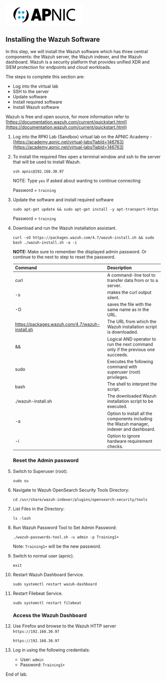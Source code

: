 ![](images/apnic_logo.png)

  
## Installing the Wazuh Software ##

In this step, we will install the Wazuh software which has three central components: the Wazuh server, the Wazuh indexer, and the Wazuh dashboard. Wazuh is a security platform that provides unified XDR and SIEM protection for endpoints and cloud workloads. 

The steps to complete this section are:
* Log into the virtual lab
* SSH to the server
* Update software
* Install required software
* Install Wazuh software

Wazuh is free and open source, for more information refer to [https://documentation.wazuh.com/current/quickstart.html](https://documentation.wazuh.com/current/quickstart.html)

1. Log into the RPKI Lab (Sandbox) virtual lab on the APNIC Academy - [https://academy.apnic.net/virtual-labs?labId=146763](https://academy.apnic.net/virtual-labs?labId=146763)

2. To install the required files open a terminal window and ssh to the server that will be used to install Wazuh.

    ```
    ssh apnic@192.168.30.97
    ```

    NOTE: Type `yes` if asked about wanting to continue connecting

    Password = `training`


3. Update the software and install required software
    ```
    sudo apt-get update && sudo apt-get install -y apt-transport-https
    ```

    Password = `training`

4. Download and run the Wazuh installation assistant.

    ```
    curl -sO https://packages.wazuh.com/4.7/wazuh-install.sh && sudo bash ./wazuh-install.sh -a -i
    ```

    **NOTE:** Make sure to remember the displayed admin password. Or continue to the next to step to reset the password.

    | Command  | Description |
    |--------------|-------------|
    | curl       | A command-line tool to transfer data from or to a server. |
    | -s        | makes the curl output silent. |
    | -O         | saves the file with the same name as in the URL. |
    | https://packages.wazuh.com/4.7/wazuh-install.sh | The URL from which the Wazuh installation script is downloaded. |
    | &&         | Logical AND operator to run the next command only if the previous one succeeds. |
    | sudo       | Executes the following command with superuser (root) privileges. |
    | bash       | The shell to interpret the script. |
    | ./wazuh-install.sh | The downloaded Wazuh installation script to be executed. |
    | -a         | Option to install all the components including the Wazuh manager, indexer and dashboard. |
    | -i         | Option to ignore hardware requirement checks. |


    ### Reset the Admin password ###

6. Switch to Superuser (root).

    ```
    sudo su
    ```

7. Navigate to Wazuh OpenSearch Security Tools Directory:

    ```
    cd /usr/share/wazuh-indexer/plugins/opensearch-security/tools
    ```

8. List Files in the Directory:

    ```
    ls -lash
    ```

9. Run Wazuh Password Tool to Set Admin Password:

    ```
    ./wazuh-passwords-tool.sh -u admin -p Training1+
    ```
    Note: `Training1+` will be the new password.

10. Switch to normal user (apnic).

    ```
    exit
    ```

11. Restart Wazuh Dashboard Service.

    ```
    sudo systemctl restart wazuh-dashboard
    ```

12. Restart Filebeat Service.

    ```
    sudo systemctl restart filebeat
    ```

    ### Access the Wazuh Dashboard ###

13. Use Firefox and browse to the Wazuh HTTP server `https://192.168.30.97`

    ```
    https://192.168.30.97
    ```

15. Log in using the following credentials:

    * User: `admin`<br>
    * Password: `Training1+`
   

End of lab.

